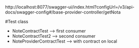 http://localhost:8077/swagger-ui/index.html?configUrl=/v3/api-docs/swagger-config#/base-provider-controller/getNota


#Test class

* NoteContractTest --> first consumer
* NoteContractTest2 --> second consumer
* NoteProviderContractTest --> with contract on local
